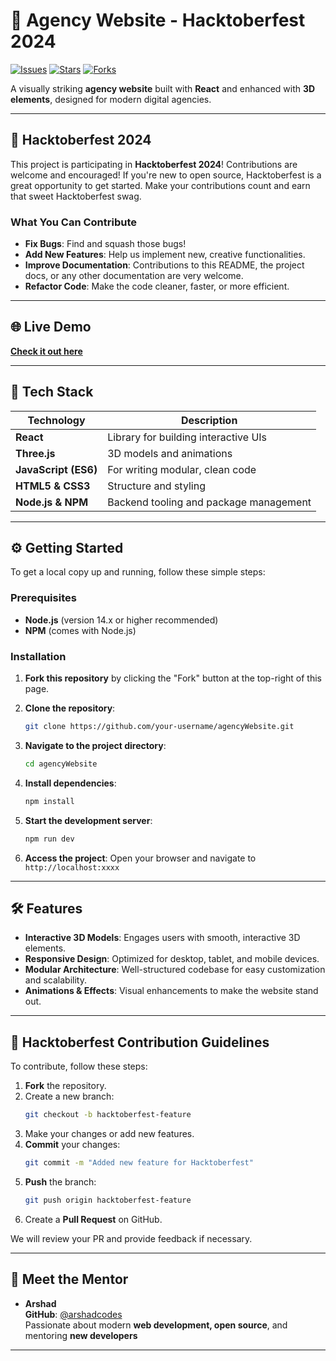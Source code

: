 # 🎃 Agency Website - Hacktoberfest 2024

[![Issues](https://img.shields.io/github/issues/arshadcodes/agencyWebsite)](https://github.com/arshadcodes/agencyWebsite/issues)
[![Stars](https://img.shields.io/github/stars/arshadcodes/agencyWebsite)](https://github.com/arshadcodes/agencyWebsite/stargazers)
[![Forks](https://img.shields.io/github/forks/arshadcodes/agencyWebsite)](https://github.com/arshadcodes/agencyWebsite/network/members)

A visually striking **agency website** built with **React** and enhanced with **3D elements**, designed for modern digital agencies.

---

## 🎉 Hacktoberfest 2024

This project is participating in **Hacktoberfest 2024**! Contributions are welcome and encouraged! If you're new to open source, Hacktoberfest is a great opportunity to get started. Make your contributions count and earn that sweet Hacktoberfest swag.

### What You Can Contribute

- **Fix Bugs**: Find and squash those bugs!
- **Add New Features**: Help us implement new, creative functionalities.
- **Improve Documentation**: Contributions to this README, the project docs, or any other documentation are very welcome.
- **Refactor Code**: Make the code cleaner, faster, or more efficient.

---

## 🌐 Live Demo
[**Check it out here**](https://your-live-demo-url.com)

---

## 🚀 Tech Stack

| Technology         | Description                                 |
|--------------------|---------------------------------------------|
| **React**          | Library for building interactive UIs        |
| **Three.js**       | 3D models and animations                    |
| **JavaScript (ES6)**| For writing modular, clean code             |
| **HTML5 & CSS3**   | Structure and styling                       |
| **Node.js & NPM**  | Backend tooling and package management      |

---

## ⚙️ Getting Started

To get a local copy up and running, follow these simple steps:

### Prerequisites
- **Node.js** (version 14.x or higher recommended)
- **NPM** (comes with Node.js)

### Installation

1. **Fork this repository** by clicking the "Fork" button at the top-right of this page.

2. **Clone the repository**:
    ```bash
    git clone https://github.com/your-username/agencyWebsite.git
    ```

3. **Navigate to the project directory**:
    ```bash
    cd agencyWebsite
    ```

4. **Install dependencies**:
    ```bash
    npm install
    ```

5. **Start the development server**:
    ```bash
    npm run dev
    ```

6. **Access the project**:
    Open your browser and navigate to `http://localhost:xxxx`

---

## 🛠 Features

- **Interactive 3D Models**: Engages users with smooth, interactive 3D elements.
- **Responsive Design**: Optimized for desktop, tablet, and mobile devices.
- **Modular Architecture**: Well-structured codebase for easy customization and scalability.
- **Animations & Effects**: Visual enhancements to make the website stand out.

---

## 🎯 Hacktoberfest Contribution Guidelines

To contribute, follow these steps:

1. **Fork** the repository.
2. Create a new branch:
    ```bash
    git checkout -b hacktoberfest-feature
    ```
3. Make your changes or add new features.
4. **Commit** your changes:
    ```bash
    git commit -m "Added new feature for Hacktoberfest"
    ```
5. **Push** the branch:
    ```bash
    git push origin hacktoberfest-feature
    ```
6. Create a **Pull Request** on GitHub.

We will review your PR and provide feedback if necessary.

---

## 👥 Meet the Mentor

- **Arshad**  
  **GitHub**: [@arshadcodes](https://github.com/arshadcodes)  
  Passionate about modern **web development, open source**, and mentoring **new developers**

---

